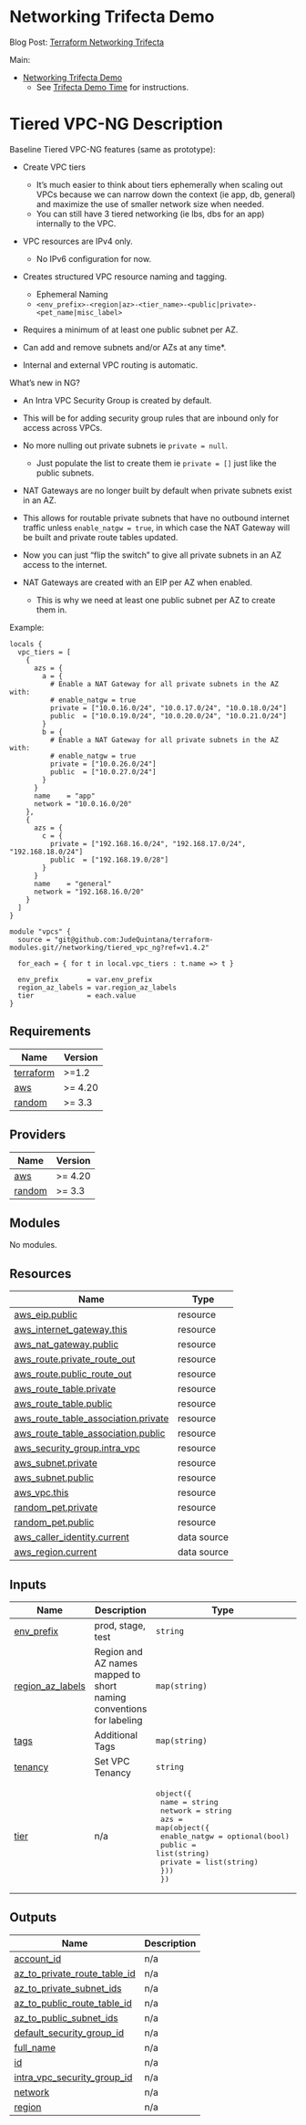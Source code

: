 # Networking Trifecta Demo
Blog Post:
[Terraform Networking Trifecta ](https://jq1.io/posts/tnt/)

Main:
- [Networking Trifecta Demo](https://github.com/JudeQuintana/terraform-main/tree/main/networking_trifecta_demo)
  - See [Trifecta Demo Time](https://jq1.io/posts/tnt/#trifecta-demo-time) for instructions.

# Tiered VPC-NG Description
Baseline Tiered VPC-NG features (same as prototype):

- Create VPC tiers
  - It’s much easier to think about tiers ephemerally when scaling out VPCs because we can narrow down the context (ie app, db, general) and maximize the use of smaller network size when needed.
  - You can still have 3 tiered networking (ie lbs, dbs for an app) internally to the VPC.
- VPC resources are IPv4 only.
  - No IPv6 configuration for now.

- Creates structured VPC resource naming and tagging.
  - Ephemeral Naming
  - `<env_prefix>-<region|az>-<tier_name>-<public|private>-<pet_name|misc_label>`

- Requires a minimum of at least one public subnet per AZ.

- Can add and remove subnets and/or AZs at any time*.

- Internal and external VPC routing is automatic.

What’s new in NG?

- An Intra VPC Security Group is created by default.

 - This will be for adding security group rules that are inbound only for access across VPCs.
 - No more nulling out private subnets ie `private = null`.
   - Just populate the list to create them ie `private = []` just like the public subnets.

- NAT Gateways are no longer built by default when private subnets exist in an AZ.
 - This allows for routable private subnets that have no outbound internet traffic unless `enable_natgw = true`, in which case the NAT Gateway will be built and private route tables updated.
 - Now you can just “flip the switch” to give all private subnets in an AZ access to the internet.
 - NAT Gateways are created with an EIP per AZ when enabled.
   - This is why we need at least one public subnet per AZ to create them in.


Example:
```
locals {
  vpc_tiers = [
    {
      azs = {
        a = {
          # Enable a NAT Gateway for all private subnets in the AZ with:
          # enable_natgw = true
          private = ["10.0.16.0/24", "10.0.17.0/24", "10.0.18.0/24"]
          public  = ["10.0.19.0/24", "10.0.20.0/24", "10.0.21.0/24"]
        }
        b = {
          # Enable a NAT Gateway for all private subnets in the AZ with:
          # enable_natgw = true
          private = ["10.0.26.0/24"]
          public  = ["10.0.27.0/24"]
        }
      }
      name    = "app"
      network = "10.0.16.0/20"
    },
    {
      azs = {
        c = {
          private = ["192.168.16.0/24", "192.168.17.0/24", "192.168.18.0/24"]
          public  = ["192.168.19.0/28"]
        }
      }
      name    = "general"
      network = "192.168.16.0/20"
    }
  ]
}

module "vpcs" {
  source = "git@github.com:JudeQuintana/terraform-modules.git//networking/tiered_vpc_ng?ref=v1.4.2"

  for_each = { for t in local.vpc_tiers : t.name => t }

  env_prefix       = var.env_prefix
  region_az_labels = var.region_az_labels
  tier             = each.value
}
```

## Requirements

| Name | Version |
|------|---------|
| <a name="requirement_terraform"></a> [terraform](#requirement\_terraform) | >=1.2 |
| <a name="requirement_aws"></a> [aws](#requirement\_aws) | >= 4.20 |
| <a name="requirement_random"></a> [random](#requirement\_random) | >= 3.3 |

## Providers

| Name | Version |
|------|---------|
| <a name="provider_aws"></a> [aws](#provider\_aws) | >= 4.20 |
| <a name="provider_random"></a> [random](#provider\_random) | >= 3.3 |

## Modules

No modules.

## Resources

| Name | Type |
|------|------|
| [aws_eip.public](https://registry.terraform.io/providers/hashicorp/aws/latest/docs/resources/eip) | resource |
| [aws_internet_gateway.this](https://registry.terraform.io/providers/hashicorp/aws/latest/docs/resources/internet_gateway) | resource |
| [aws_nat_gateway.public](https://registry.terraform.io/providers/hashicorp/aws/latest/docs/resources/nat_gateway) | resource |
| [aws_route.private_route_out](https://registry.terraform.io/providers/hashicorp/aws/latest/docs/resources/route) | resource |
| [aws_route.public_route_out](https://registry.terraform.io/providers/hashicorp/aws/latest/docs/resources/route) | resource |
| [aws_route_table.private](https://registry.terraform.io/providers/hashicorp/aws/latest/docs/resources/route_table) | resource |
| [aws_route_table.public](https://registry.terraform.io/providers/hashicorp/aws/latest/docs/resources/route_table) | resource |
| [aws_route_table_association.private](https://registry.terraform.io/providers/hashicorp/aws/latest/docs/resources/route_table_association) | resource |
| [aws_route_table_association.public](https://registry.terraform.io/providers/hashicorp/aws/latest/docs/resources/route_table_association) | resource |
| [aws_security_group.intra_vpc](https://registry.terraform.io/providers/hashicorp/aws/latest/docs/resources/security_group) | resource |
| [aws_subnet.private](https://registry.terraform.io/providers/hashicorp/aws/latest/docs/resources/subnet) | resource |
| [aws_subnet.public](https://registry.terraform.io/providers/hashicorp/aws/latest/docs/resources/subnet) | resource |
| [aws_vpc.this](https://registry.terraform.io/providers/hashicorp/aws/latest/docs/resources/vpc) | resource |
| [random_pet.private](https://registry.terraform.io/providers/hashicorp/random/latest/docs/resources/pet) | resource |
| [random_pet.public](https://registry.terraform.io/providers/hashicorp/random/latest/docs/resources/pet) | resource |
| [aws_caller_identity.current](https://registry.terraform.io/providers/hashicorp/aws/latest/docs/data-sources/caller_identity) | data source |
| [aws_region.current](https://registry.terraform.io/providers/hashicorp/aws/latest/docs/data-sources/region) | data source |

## Inputs

| Name | Description | Type | Default | Required |
|------|-------------|------|---------|:--------:|
| <a name="input_env_prefix"></a> [env\_prefix](#input\_env\_prefix) | prod, stage, test | `string` | n/a | yes |
| <a name="input_region_az_labels"></a> [region\_az\_labels](#input\_region\_az\_labels) | Region and AZ names mapped to short naming conventions for labeling | `map(string)` | n/a | yes |
| <a name="input_tags"></a> [tags](#input\_tags) | Additional Tags | `map(string)` | `{}` | no |
| <a name="input_tenancy"></a> [tenancy](#input\_tenancy) | Set VPC Tenancy | `string` | `"default"` | no |
| <a name="input_tier"></a> [tier](#input\_tier) | n/a | <pre>object({<br>    name    = string<br>    network = string<br>    azs = map(object({<br>      enable_natgw = optional(bool)<br>      public       = list(string)<br>      private      = list(string)<br>    }))<br>  })</pre> | n/a | yes |

## Outputs

| Name | Description |
|------|-------------|
| <a name="output_account_id"></a> [account\_id](#output\_account\_id) | n/a |
| <a name="output_az_to_private_route_table_id"></a> [az\_to\_private\_route\_table\_id](#output\_az\_to\_private\_route\_table\_id) | n/a |
| <a name="output_az_to_private_subnet_ids"></a> [az\_to\_private\_subnet\_ids](#output\_az\_to\_private\_subnet\_ids) | n/a |
| <a name="output_az_to_public_route_table_id"></a> [az\_to\_public\_route\_table\_id](#output\_az\_to\_public\_route\_table\_id) | n/a |
| <a name="output_az_to_public_subnet_ids"></a> [az\_to\_public\_subnet\_ids](#output\_az\_to\_public\_subnet\_ids) | n/a |
| <a name="output_default_security_group_id"></a> [default\_security\_group\_id](#output\_default\_security\_group\_id) | n/a |
| <a name="output_full_name"></a> [full\_name](#output\_full\_name) | n/a |
| <a name="output_id"></a> [id](#output\_id) | n/a |
| <a name="output_intra_vpc_security_group_id"></a> [intra\_vpc\_security\_group\_id](#output\_intra\_vpc\_security\_group\_id) | n/a |
| <a name="output_network"></a> [network](#output\_network) | n/a |
| <a name="output_region"></a> [region](#output\_region) | n/a |
